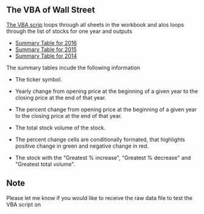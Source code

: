 ## The VBA of Wall Street

[The VBA scrip](VBA_Sctript.vb) loops through all sheets in the workbook and alos loops through the list of stocks for one year and outputs 
* [Summary Table for 2016](Images/2016_Stocks_ScrShot.png)
* [Summary Table for 2015](Images/2015_Stocks_ScrShot.png)
* [Summary Table for 2014](Images/2014_Stocks_ScrShot.png)

The summary tables incude the following information

  * The ticker symbol.

  * Yearly change from opening price at the beginning of a given year to the closing price at the end of that year.

  * The percent change from opening price at the beginning of a given year to the closing price at the end of that year.

  * The total stock volume of the stock.

  * The percent change cells are conditionally formated, that highlights positive change in green and negative change in red.
  
  * The stock with the "Greatest % increase", "Greatest % decrease" and "Greatest total volume". 

## Note 
Please let me know if you would like to receive the raw data file to test the VBA script on 